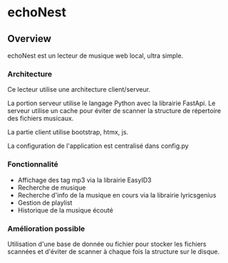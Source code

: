 # echoNest

## Overview
echoNest est un lecteur de musique web local, ultra simple.

### Architecture

Ce lecteur utilise une architecture client/serveur. 

La portion serveur utilise le langage Python avec la librairie FastApi.
Le serveur utilise un cache pour éviter de scanner la structure de répertoire des fichiers musicaux.

La partie client utilise bootstrap, htmx, js.

La configuration de l'application est centralisé dans config.py

### Fonctionnalité

* Affichage des tag mp3 via la librairie EasyID3
* Recherche de musique
* Recherche d'info de la musique en cours via la librairie lyricsgenius
* Gestion de playlist
* Historique de la musique écouté

### Amélioration possible
Utilisation d'une base de donnée ou fichier pour stocker les fichiers scannées et d'éviter de scanner à chaque fois la structure sur le disque.
